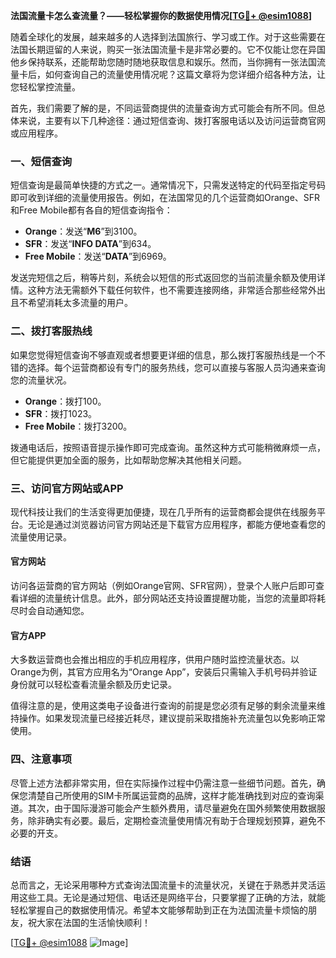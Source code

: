 **法国流量卡怎么查流量？——轻松掌握你的数据使用情况[[TG💪+ @esim1088](https://t.me/s/esim1088)]**

随着全球化的发展，越来越多的人选择到法国旅行、学习或工作。对于这些需要在法国长期逗留的人来说，购买一张法国流量卡是非常必要的。它不仅能让您在异国他乡保持联系，还能帮助您随时随地获取信息和娱乐。然而，当你拥有一张法国流量卡后，如何查询自己的流量使用情况呢？这篇文章将为您详细介绍各种方法，让您轻松掌控流量。

首先，我们需要了解的是，不同运营商提供的流量查询方式可能会有所不同。但总体来说，主要有以下几种途径：通过短信查询、拨打客服电话以及访问运营商官网或应用程序。

### 一、短信查询

短信查询是最简单快捷的方式之一。通常情况下，只需发送特定的代码至指定号码即可收到详细的流量使用报告。例如，在法国常见的几个运营商如Orange、SFR和Free Mobile都有各自的短信查询指令：

- **Orange**：发送“**M6**”到3100。
- **SFR**：发送“**INFO DATA**”到634。
- **Free Mobile**：发送“**DATA**”到6969。

发送完短信之后，稍等片刻，系统会以短信的形式返回您的当前流量余额及使用详情。这种方法无需额外下载任何软件，也不需要连接网络，非常适合那些经常外出且不希望消耗太多流量的用户。

### 二、拨打客服热线

如果您觉得短信查询不够直观或者想要更详细的信息，那么拨打客服热线是一个不错的选择。每个运营商都设有专门的服务热线，您可以直接与客服人员沟通来查询您的流量状况。

- **Orange**：拨打100。
- **SFR**：拨打1023。
- **Free Mobile**：拨打3200。

拨通电话后，按照语音提示操作即可完成查询。虽然这种方式可能稍微麻烦一点，但它能提供更加全面的服务，比如帮助您解决其他相关问题。

### 三、访问官方网站或APP

现代科技让我们的生活变得更加便捷，现在几乎所有的运营商都会提供在线服务平台。无论是通过浏览器访问官方网站还是下载官方应用程序，都能方便地查看您的流量使用记录。

#### 官方网站
访问各运营商的官方网站（例如Orange官网、SFR官网），登录个人账户后即可查看详细的流量统计信息。此外，部分网站还支持设置提醒功能，当您的流量即将耗尽时会自动通知您。

#### 官方APP
大多数运营商也会推出相应的手机应用程序，供用户随时监控流量状态。以Orange为例，其官方应用名为“Orange App”，安装后只需输入手机号码并验证身份就可以轻松查看流量余额及历史记录。

值得注意的是，使用这类电子设备进行查询的前提是您必须有足够的剩余流量来维持操作。如果发现流量已经接近耗尽，建议提前采取措施补充流量包以免影响正常使用。

### 四、注意事项

尽管上述方法都非常实用，但在实际操作过程中仍需注意一些细节问题。首先，确保您清楚自己所使用的SIM卡所属运营商的品牌，这样才能准确找到对应的查询渠道。其次，由于国际漫游可能会产生额外费用，请尽量避免在国外频繁使用数据服务，除非确实有必要。最后，定期检查流量使用情况有助于合理规划预算，避免不必要的开支。

### 结语

总而言之，无论采用哪种方式查询法国流量卡的流量状况，关键在于熟悉并灵活运用这些工具。无论是通过短信、电话还是网络平台，只要掌握了正确的方法，就能轻松掌握自己的数据使用情况。希望本文能够帮助到正在为法国流量卡烦恼的朋友，祝大家在法国的生活愉快顺利！

[[TG💪+ @esim1088](https://t.me/s/esim1088) ![Image](https://i.postimg.cc/4NQfJmqS/Snipaste-2025-05-13-00-14-12.png)]